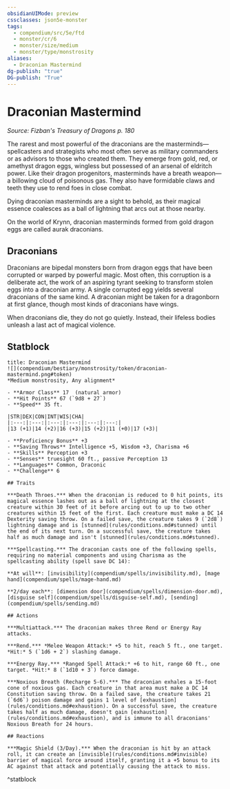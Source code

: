 ```yaml
---
obsidianUIMode: preview
cssclasses: json5e-monster
tags:
  - compendium/src/5e/ftd
  - monster/cr/6
  - monster/size/medium
  - monster/type/monstrosity
aliases:
  - Draconian Mastermind
dg-publish: "true"
DG-publish: "True"
---
```

# Draconian Mastermind
*Source: Fizban's Treasury of Dragons p. 180*  

The rarest and most powerful of the draconians are the masterminds—spellcasters and strategists who most often serve as military commanders or as advisors to those who created them. They emerge from gold, red, or amethyst dragon eggs, wingless but possessed of an arsenal of eldritch power. Like their dragon progenitors, masterminds have a breath weapon—a billowing cloud of poisonous gas. They also have formidable claws and teeth they use to rend foes in close combat.

Dying draconian masterminds are a sight to behold, as their magical essence coalesces as a ball of lightning that arcs out at those nearby.

On the world of Krynn, draconian masterminds formed from gold dragon eggs are called aurak draconians.

## Draconians

Draconians are bipedal monsters born from dragon eggs that have been corrupted or warped by powerful magic. Most often, this corruption is a deliberate act, the work of an aspiring tyrant seeking to transform stolen eggs into a draconian army. A single corrupted egg yields several draconians of the same kind. A draconian might be taken for a dragonborn at first glance, though most kinds of draconians have wings.

When draconians die, they do not go quietly. Instead, their lifeless bodies unleash a last act of magical violence.

## Statblock

```ad-statblock
title: Draconian Mastermind
![](compendium/bestiary/monstrosity/token/draconian-mastermind.png#token)
*Medium monstrosity, Any alignment*

- **Armor Class** 17  (natural armor)
- **Hit Points** 67 (`9d8 + 27`)
- **Speed** 35 ft.

|STR|DEX|CON|INT|WIS|CHA|
|:---:|:---:|:---:|:---:|:---:|:---:|
|13 (+1)|14 (+2)|16 (+3)|15 (+2)|11 (+0)|17 (+3)|

- **Proficiency Bonus** +3
- **Saving Throws** Intelligence +5, Wisdom +3, Charisma +6
- **Skills** Perception +3
- **Senses** truesight 60 ft., passive Perception 13
- **Languages** Common, Draconic
- **Challenge** 6

## Traits

***Death Throes.*** When the draconian is reduced to 0 hit points, its magical essence lashes out as a ball of lightning at the closest creature within 30 feet of it before arcing out to up to two other creatures within 15 feet of the first. Each creature must make a DC 14 Dexterity saving throw. On a failed save, the creature takes 9 (`2d8`) lightning damage and is [stunned](rules/conditions.md#stunned) until the end of its next turn. On a successful save, the creature takes half as much damage and isn't [stunned](rules/conditions.md#stunned).

***Spellcasting.*** The draconian casts one of the following spells, requiring no material components and using Charisma as the spellcasting ability (spell save DC 14):

**At will**: [invisibility](compendium/spells/invisibility.md), [mage hand](compendium/spells/mage-hand.md)

**2/day each**: [dimension door](compendium/spells/dimension-door.md), [disguise self](compendium/spells/disguise-self.md), [sending](compendium/spells/sending.md)

## Actions

***Multiattack.*** The draconian makes three Rend or Energy Ray attacks.

***Rend.*** *Melee Weapon Attack:* +5 to hit, reach 5 ft., one target. *Hit:* 5 (`1d6 + 2`) slashing damage.

***Energy Ray.*** *Ranged Spell Attack:* +6 to hit, range 60 ft., one target. *Hit:* 8 (`1d10 + 3`) force damage.

***Noxious Breath (Recharge 5-6).*** The draconian exhales a 15-foot cone of noxious gas. Each creature in that area must make a DC 14 Constitution saving throw. On a failed save, the creature takes 21 (`6d6`) poison damage and gains 1 level of [exhaustion](rules/conditions.md#exhaustion). On a successful save, the creature takes half as much damage, doesn't gain [exhaustion](rules/conditions.md#exhaustion), and is immune to all draconians' Noxious Breath for 24 hours.

## Reactions

***Magic Shield (3/Day).*** When the draconian is hit by an attack roll, it can create an [invisible](rules/conditions.md#invisible) barrier of magical force around itself, granting it a +5 bonus to its AC against that attack and potentially causing the attack to miss.
```
^statblock